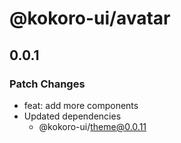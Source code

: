 # @kokoro-ui/avatar

## 0.0.1

### Patch Changes

- feat: add more components
- Updated dependencies
  - @kokoro-ui/theme@0.0.11
